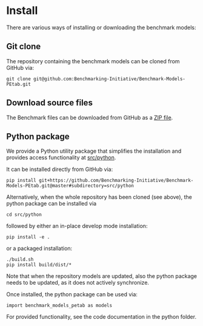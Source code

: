 # Install

There are various ways of installing or downloading the benchmark models:

## Git clone

The repository containing the benchmark models can be cloned from GitHub via:

    git clone git@github.com:Benchmarking-Initiative/Benchmark-Models-PEtab.git

## Download source files

The Benchmark files can be downloaded from GitHub as a
[ZIP file](https://github.com/Benchmarking-Initiative/Benchmark-Models-PEtab/archive/refs/heads/master.zip).

## Python package

We provide a Python utility package that simplifies the installation and
provides access functionality at [src/python](src/python).

It can be installed directly from GitHub via:

    pip install git+https://github.com/Benchmarking-Initiative/Benchmark-Models-PEtab.git@master#subdirectory=src/python

Alternatively, when the whole repository has been cloned (see above),
the python package can be installed via

    cd src/python

followed by either an in-place develop mode installation:

    pip install -e .

or a packaged installation:

    ./build.sh
    pip install build/dist/*

Note that when the repository models are updated, also the python package needs
to be updated, as it does not actively synchronize.

Once installed, the python package can be used via:

    import benchmark_models_petab as models
    
For provided functionality, see the code documentation in the python folder.
